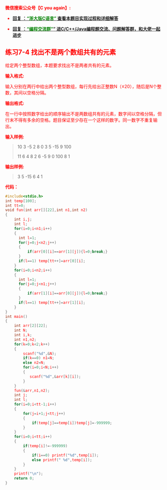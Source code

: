 
<font color='red'> **微信搜索公众号【C you again】:**

- [**回复 ：<font color='green'>“浙大版C语言”</font> 查看本题目实现过程和详细解答** ](  http://gzh.cyouagain.cn/) 
 
- [ **回复 ：<font color='green'>“编程交流群”</font>” 进C/C++/Java编程题交流、问题解答群，和大佬一起进步**  ](  http://cyouagain.cn/    ) 


## 练习7-4 找出不是两个数组共有的元素

给定两个整型数组，本题要求找出不是两者共有的元素。

**输入格式:**

输入分别在两行中给出两个整型数组，每行先给出正整数N（≤20），随后是N个整数，其间以空格分隔。

**输出格式:**

在一行中按照数字给出的顺序输出不是两数组共有的元素，数字间以空格分隔，但行末不得有多余的空格。题目保证至少存在一个这样的数字。同一数字不重复输出。

**输入样例:**

> 10 3 -5 2 8 0 3 5 -15 9 100 
>
> 11 6 4 8 2 6 -5 9 0 100 8 1

**输出样例:**

> 3 5 -15 6 4 1

**代码：**

```c
#include<stdio.h>
int temp[100];
int tt=0;
void fun(int arr[][22],int n1,int n2)
{
    int i,j;
    int l;
    for(i=0;i<n1;i++)
    {
      int l=1;
      for(j=0;j<n2;j++)
      {
          if(arr[0][i]==arr[1][j]){l=0;break;}
      }
      if(l==1) temp[tt++]=arr[0][i];
    }
    for(i=0;i<n2;i++)
    {
      int l=1;
      for(j=0;j<n1;j++)
      {
          if(arr[1][i]==arr[0][j]){l=0;break;}
      }
      if(l==1) temp[tt++]=arr[1][i];
    }
}
int main()
{
    int arr[2][22];
    int N;
    int i,k;
    int n1,n2;
    for(k=0;k<2;k++)
    {
        scanf("%d",&N);
        if(k==0) n1=N;
        else n2=N;
        for(i=0;i<N;i++)
        {
           scanf("%d",&arr[k][i]);
        }
    }
    fun(&arr,n1,n2);
    int j;
    int l;
    for(i=0;i<tt-1;i++)
    {
        for(j=i+1;j<tt;j++)
        {
            if(temp[j]==temp[i])temp[j]=-999999;
        }
    }
    for(i=0;i<tt;i++)
    {
        if(temp[i]!=-999999)
        {
            if(i==0) printf("%d",temp[i]);
            else printf(" %d",temp[i]);
        }
    }
    printf("\n");
    return 0;
}

```



